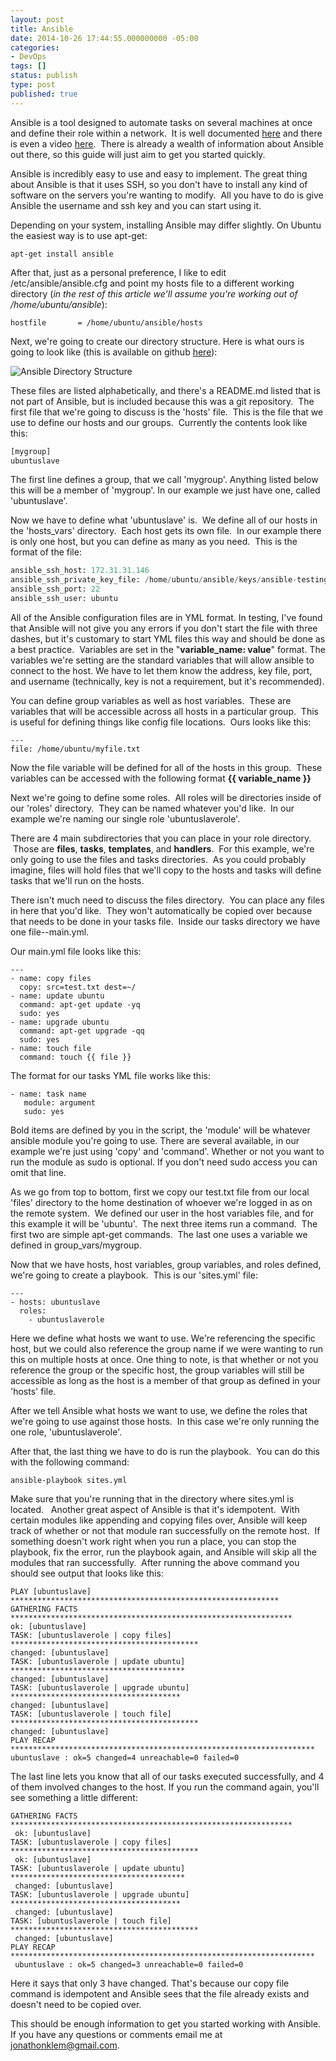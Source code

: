```yaml
---
layout: post
title: Ansible
date: 2014-10-26 17:44:55.000000000 -05:00
categories:
- DevOps
tags: []
status: publish
type: post
published: true
---
```


Ansible is a tool designed to automate tasks on several machines at once and define their role within a network.  It is well documented [here](http://docs.ansible.com/) and there is even a video [here](http://fast.wistia.net/embed/iframe/qrqfj371b6?popover=true).  There is already a wealth of information about Ansible out there, so this guide will just aim to get you started quickly.

Ansible is incredibly easy to use and easy to implement. The great thing about Ansible is that it uses SSH, so you don't have to install any kind of software on the servers you're wanting to modify.  All you have to do is give Ansible the username and ssh key and you can start using it.

Depending on your system, installing Ansible may differ slightly.  On Ubuntu the easiest way is to use apt-get:

```
apt-get install ansible
```

After that, just as a personal preference, I like to edit /etc/ansible/ansible.cfg and point my hosts file to a different working directory (*in the rest of this article we'll assume you're working out of /home/ubuntu/ansible*):

```
hostfile       = /home/ubuntu/ansible/hosts
```

Next, we're going to create our directory structure. Here is what ours is going to look like (this is available on github [here](https://github.com/jonathonklem/ansible_testing)):

![Ansible Directory Structure](/assets/images/ansible-directory-structure.png)

These files are listed alphabetically, and there's a README.md listed that is not part of Ansible, but is included because this was a git repository.  The first file that we're going to discuss is the 'hosts' file.  This is the file that we use to define our hosts and our groups.  Currently the contents look like this:

```python 
[mygroup]
ubuntuslave
```

The first line defines a group, that we call 'mygroup'. Anything listed below this will be a member of 'mygroup'. In our example we just have one, called 'ubuntuslave'.

Now we have to define what 'ubuntuslave' is.  We define all of our hosts in the 'hosts_vars' directory.  Each host gets its own file.  In our example there is only one host, but you can define as many as you need.  This is the format of the file:

```python
ansible_ssh_host: 172.31.31.146
ansible_ssh_private_key_file: /home/ubuntu/ansible/keys/ansible-testing.pem
ansible_ssh_port: 22
ansible_ssh_user: ubuntu
```

All of the Ansible configuration files are in YML format. In testing, I've found that Ansible will not give you any errors if you don't start the file with three dashes, but it's customary to start YML files this way and should be done as a best practice.  Variables are set in the "**variable_name: value**" format. The variables we're setting are the standard variables that will allow ansible to connect to the host. We have to let them know the address, key file, port, and username (technically, key is not a requirement, but it's recommended).

You can define group variables as well as host variables.  These are variables that will be accessible across all hosts in a particular group.  This is useful for defining things like config file locations.  Ours looks like this:

```
---
file: /home/ubuntu/myfile.txt
```

Now the file variable will be defined for all of the hosts in this group.  These variables can be accessed with the following format **{{ variable_name }}**

Next we're going to define some roles.  All roles will be directories inside of our 'roles' directory.  They can be named whatever you'd like.  In our example we're naming our single role 'ubuntuslaverole'.

There are 4 main subdirectories that you can place in your role directory.  Those are **files**, **tasks**, **templates**, and **handlers**.  For this example, we're only going to use the files and tasks directories.  As you could probably imagine, files will hold files that we'll copy to the hosts and tasks will define tasks that we'll run on the hosts.

There isn't much need to discuss the files directory.  You can place any files in here that you'd like.  They won't automatically be copied over because that needs to be done in your tasks file.  Inside our tasks directory we have one file--main.yml.

Our main.yml file looks like this:

```
---
- name: copy files
  copy: src=test.txt dest=~/
- name: update ubuntu
  command: apt-get update -yq
  sudo: yes
- name: upgrade ubuntu
  command: apt-get upgrade -qq
  sudo: yes
- name: touch file
  command: touch {{ file }}
```

The format for our tasks YML file works like this:

```
- name: task name
   module: argument
   sudo: yes
```

Bold items are defined by you in the script, the 'module' will be whatever ansible module you're going to use. There are several available, in our example we're just using 'copy' and 'command'. Whether or not you want to run the module as sudo is optional. If you don't need sudo access you can omit that line.

As we go from top to bottom, first we copy our test.txt file from our local 'files' directory to the home destination of whoever we're logged in as on the remote system.  We defined our user in the host variables file, and for this example it will be 'ubuntu'.  The next three items run a command.  The first two are simple apt-get commands.  The last one uses a variable we defined in group_vars/mygroup.

Now that we have hosts, host variables, group variables, and roles defined, we're going to create a playbook.  This is our 'sites.yml' file:

```
---
- hosts: ubuntuslave
  roles:
    - ubuntuslaverole
```

Here we define what hosts we want to use. We're referencing the specific host, but we could also reference the group name if we were wanting to run this on multiple hosts at once. One thing to note, is that whether or not you reference the group or the specific host, the group variables will still be accessible as long as the host is a member of that group as defined in your 'hosts' file.

After we tell Ansible what hosts we want to use, we define the roles that we're going to use against those hosts.  In this case we're only running the one role, 'ubuntuslaverole'.

After that, the last thing we have to do is run the playbook.  You can do this with the following command:

```
ansible-playbook sites.yml
```

Make sure that you're running that in the directory where sites.yml is located.   Another great aspect of Ansible is that it's idempotent.  With certain modules like appending and copying files over, Ansible will keep track of whether or not that module ran successfully on the remote host.  If something doesn't work right when you run a place, you can stop the playbook, fix the error, run the playbook again, and Ansible will skip all the modules that ran successfully.  After running the above command you should see output that looks like this:

```
PLAY [ubuntuslave] ************************************************************
GATHERING FACTS ***************************************************************
ok: [ubuntuslave]
TASK: [ubuntuslaverole | copy files] ******************************************
changed: [ubuntuslave]
TASK: [ubuntuslaverole | update ubuntu] ***************************************
changed: [ubuntuslave]
TASK: [ubuntuslaverole | upgrade ubuntu] **************************************
changed: [ubuntuslave]
TASK: [ubuntuslaverole | touch file] ******************************************
changed: [ubuntuslave]
PLAY RECAP ********************************************************************
ubuntuslave : ok=5 changed=4 unreachable=0 failed=0
```

The last line lets you know that all of our tasks executed successfully, and 4 of them involved changes to the host. If you run the command again, you'll see something a little different:

```
GATHERING FACTS ***************************************************************
 ok: [ubuntuslave]
TASK: [ubuntuslaverole | copy files] ******************************************
 ok: [ubuntuslave]
TASK: [ubuntuslaverole | update ubuntu] ***************************************
 changed: [ubuntuslave]
TASK: [ubuntuslaverole | upgrade ubuntu] **************************************
 changed: [ubuntuslave]
TASK: [ubuntuslaverole | touch file] ******************************************
 changed: [ubuntuslave]
PLAY RECAP ********************************************************************
 ubuntuslave : ok=5 changed=3 unreachable=0 failed=0
```

Here it says that only 3 have changed. That's because our copy file command is idempotent and Ansible sees that the file already exists and doesn't need to be copied over.

This should be enough information to get you started working with Ansible. If you have any questions or comments email me at [jonathonklem@gmail.com](mailto:jonathonklem@gmail.com).
